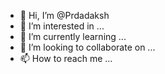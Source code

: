 - 👋 Hi, I’m @Prdadaksh
- 👀 I’m interested in ...
- 🌱 I’m currently learning ...
- 💞️ I’m looking to collaborate on ...
- 📫 How to reach me ...

<!---
Prdadaksh/Prdadaksh is a ✨ special ✨ repository because its `README.md` (this file) appears on your GitHub profile.
You can click the Preview link to take a look at your changes.
--->
